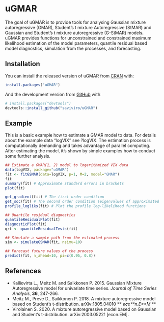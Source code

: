 
<!-- README.md is generated from README.Rmd. Please edit that file -->

# uGMAR

<!-- badges: start -->

<!-- badges: end -->

The goal of uGMAR is to provide tools for analysing Gaussian mixture
autoregressive (GMAR), Student’s t mixture Autoregressive (StMAR) and
Gaussian and Student’s t mixture autoregressive (G-StMAR) models. uGMAR
provides functions for unconstrained and constrained maximum likelihood
estimation of the model parameters, quantile residual based model
diagnostics, simulation from the processes, and forecasting.

## Installation

You can install the released version of uGMAR from
[CRAN](https://CRAN.R-project.org) with:

``` r
install.packages("uGMAR")
```

And the development version from [GitHub](https://github.com/) with:

``` r
# install.packages("devtools")
devtools::install_github("saviviro/uGMAR")
```

## Example

This is a basic example how to estimate a GMAR model to data. For
details about the example data “logVIX” see ?logVIX. The estimation
process is computationally demanding and takes advantage of parallel
computing. After estimating the model, it’s shown by simple examples how
to conduct some further analysis.

``` r
## Estimate a GMAR(1, 2) model to logarithmized VIX data
data(logVIX, package="uGMAR")
fit <- fitGSMAR(data=logVIX, p=1, M=2, model="GMAR")
fit
summary(fit) # Approximate standard errors in brackets
plot(fit)

get_gradient(fit) # The first order condition
get_soc(fit) # The second order condition (eigenvalues of approximated Hessian)
profile_logliks(fit) # Plot the profile log-likelihood functions

## Quantile residual diagnostics
quantileResidualPlot(fit)
diagnosticPlot(fit)
qrt <- quantileResidualTests(fit)

## Simulate a sample path from the estimated process
sim <- simulateGSMAR(fit, nsimu=10)

## Forecast future values of the process
predict(fit, n_ahead=10, pi=c(0.95, 0.8))
```

## References

  - Kalliovirta L., Meitz M. and Saikkonen P. 2015. Gaussian Mixture
    Autoregressive model for univariate time series. *Journal of Time
    Series Analysis*, **36**, 247-266.
  - Meitz M., Preve D., Saikkonen P. 2018. A mixture autoregressive
    model based on Student’s t-distribution. arXiv:1805.04010 **
    *e**c**o**n*.*E**M* **
  - Virolainen S. 2020. A mixture autoregressive model based on Gaussian
    and Student’s t-distribution. arXiv:2003.05221 \[econ.EM\].
